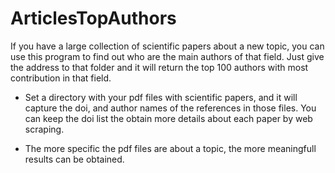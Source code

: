 # ArticlesTopAuthors

If you have a large collection of scientific papers about a new topic, you can use this program to find out who are the main
authors of that field. Just give the address to that folder and it will return the top 100 authors
with most contribution in that field.

- Set a directory with your pdf files with scientific papers, and it will capture the doi, and author names of the references
in those files. You can keep the doi list the obtain more details about each paper by web scraping.

- The more specific the pdf files are about a topic, the more meaningfull results can be obtained. 
